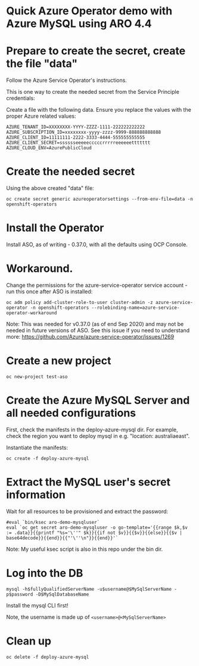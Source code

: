 # Quick Azure Operator demo with Azure MySQL using ARO 4.4

# Prepare to create the secret, create the file "data"

Follow the Azure Service Operator's instructions.  

This is one way to create the needed secret from the Service Principle credentials:

Create a file with the following data. Ensure you replace the values with the proper Azure related values:

```
AZURE_TENANT_ID=XXXXXXXX-YYYY-ZZZZ-1111-222222222222
AZURE_SUBSCRIPTION_ID=xxxxxxxx-yyyy-zzzz-9999-888888888888
AZURE_CLIENT_ID=11111111-2222-3333-4444-555555555555
AZURE_CLIENT_SECRET=sssssseeeeecccccrrrrreeeeeettttttt
AZURE_CLOUD_ENV=AzurePublicCloud
```

# Create the needed secret

Using the above created "data" file:

```
oc create secret generic azureoperatorsettings --from-env-file=data -n openshift-operators 
```

# Install the Operator

Install ASO, as of writing - 0.37.0, with all the defaults using OCP Console.


# Workaround.  

Change the permissions for the azure-service-operator service account - run this once after ASO is installed: 

```
oc adm policy add-cluster-role-to-user cluster-admin -z azure-service-operator -n openshift-operators --rolebinding-name=azure-service-operator-workaround
```
Note: This was needed for v0.37.0 (as of end Sep 2020) and may not be needed in future versions of ASO. 
See this issue if you need to understand more: https://github.com/Azure/azure-service-operator/issues/1269 

# Create a new project

```
oc new-project test-aso
```

# Create the Azure MySQL Server and all needed configurations

First, check the manifests in the deploy-azure-mysql dir.  For example, check the region you want to deploy mysql in e.g. "location: australiaeast".

Instantiate the manifests:
```
oc create -f deploy-azure-mysql
```

# Extract the MySQL user's secret information

Wait for all resources to be provisioned and extract the password:

```
#eval `bin/ksec aro-demo-mysqluser`   
eval `oc get secret aro-demo-mysqluser -o go-template='{{range $k,$v := .data}}{{printf "%s='\''" $k}}{{if not $v}}{{$v}}{{else}}{{$v | base64decode}}{{end}}{{"'\''\n"}}{{end}}'`
```
Note: My useful ksec script is also in this repo under the bin dir.

# Log into the DB 

```
mysql -h$fullyQualifiedServerName -u$username@$MySqlServerName -p$password -D$MySqlDatabaseName
```
Install the mysql CLI first!

Note, the username is made up of `<username>@<MySqlServerName>`

# Clean up

```
oc delete -f deploy-azure-mysql
```


